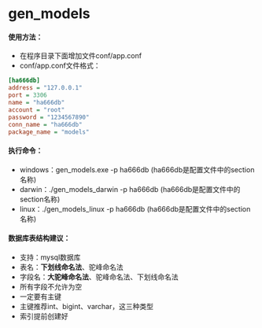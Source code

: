 # gen_models

#### 使用方法：
* 在程序目录下面增加文件conf/app.conf
* conf/app.conf文件格式：
```ini
[ha666db]
address = "127.0.0.1"
port = 3306
name = "ha666db"
account = "root"
password = "1234567890"
conn_name = "ha666db"
package_name = "models"
```

#### 执行命令：
- windows：gen_models.exe -p ha666db (ha666db是配置文件中的section名称)
- darwin：./gen_models_darwin -p ha666db (ha666db是配置文件中的section名称)
- linux：./gen_models_linux -p ha666db (ha666db是配置文件中的section名称)

#### 数据库表结构建议：
- 支持：mysql数据库
- 表名：**下划线命名法**、驼峰命名法
- 字段名：**大驼峰命名法**、驼峰命名法、下划线命名法
- 所有字段不允许为空
- 一定要有主键
- 主键推荐int、bigint、varchar，这三种类型
- 索引提前创建好
